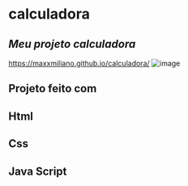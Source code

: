 # calculadora
## ***Meu projeto calculadora***
https://maxxmiliano.github.io/calculadora/
![image](https://user-images.githubusercontent.com/72661974/225785955-01300133-f5a9-4246-8d1b-092cf30a0de8.png)
## Projeto feito com 
## Html
## Css
## Java Script

